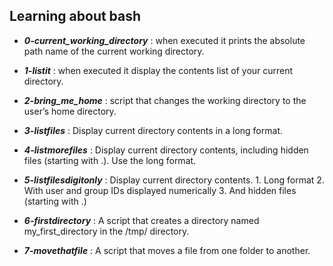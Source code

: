 ## Learning about bash

- ***0-current_working_directory*** : when executed it prints the absolute path name of the current working directory.

- ***1-listit*** : when executed it display the contents list of your current directory.

- ***2-bring_me_home*** : script that changes the working directory to the user’s home directory.

- ***3-listfiles*** : Display current directory contents in a long format.

- ***4-listmorefiles*** : Display current directory contents, including hidden files (starting with .). Use the long format.

- ***5-listfilesdigitonly*** : Display current directory contents.
				1. Long format
				2. With user and group IDs displayed numerically
				3. And hidden files (starting with .)
- ***6-firstdirectory*** : A script that creates a directory named my_first_directory in the /tmp/ directory.

- ***7-movethatfile*** : A script that moves a file from one folder to another.
